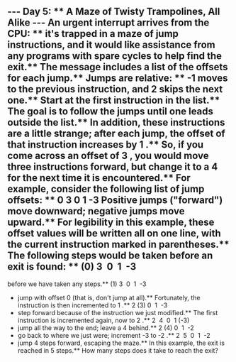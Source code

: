 --- Day 5: ** A Maze of Twisty Trampolines, All Alike ---
An urgent
interrupt
arrives from the CPU: ** it's trapped in a maze of jump instructions, and it would like assistance from any programs with spare cycles to help find the exit.**
The message includes a list of the offsets for each jump.** Jumps are relative: **
-1
moves to the previous instruction, and
2
skips the next one.** Start at the first instruction in the list.** The goal is to follow the jumps until one leads
outside
the list.**
In addition, these instructions are a little strange; after each jump, the offset of that instruction increases by
1
.** So, if you come across an offset of
3
, you would move three instructions forward, but change it to a
4
for the next time it is encountered.**
For example, consider the following list of jump offsets: **
0
3
0
1
-3
Positive jumps ("forward") move downward; negative jumps move upward.** For legibility in this example, these offset values will be written all on one line, with the current instruction marked in parentheses.** The following steps would be taken before an exit is found: **
(0) 3  0  1  -3
-
before
we have taken any steps.**
(1) 3  0  1  -3
- jump with offset
0
(that is, don't jump at all).** Fortunately, the instruction is then incremented to
1
.**
2 (3) 0  1  -3
- step forward because of the instruction we just modified.** The first instruction is incremented again, now to
2
.**
2  4  0  1 (-3)
- jump all the way to the end; leave a
4
behind.**
2 (4) 0  1  -2
- go back to where we just were; increment
-3
to
-2
.**
2  5  0  1  -2
- jump
4
steps forward, escaping the maze.**
In this example, the exit is reached in
5
steps.**
How many steps
does it take to reach the exit?

